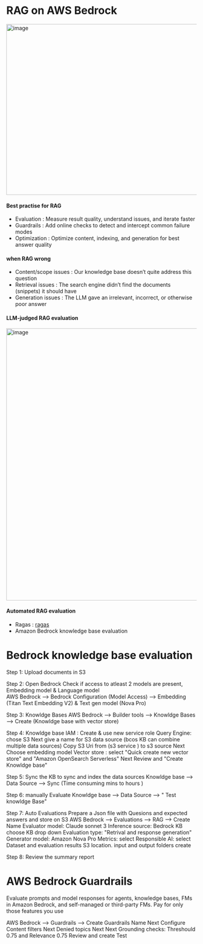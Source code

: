 # RAG on AWS Bedrock
<img width="884" height="452" alt="image" src="https://github.com/user-attachments/assets/8022cdb6-08b0-45e0-a0ae-02c715aaf7c4" />

#### Best practise for RAG 
- Evaluation : Measure result quality, understand issues, and iterate faster
- Guardrails : Add online checks to detect and intercept common failure modes
- Optimization : Optimize content, indexing, and generation for best answer quality

#### when RAG wrong 
- Content/scope issues : Our knowledge base doesn’t quite address this question
- Retrieval issues : The search engine didn’t find the documents (snippets) it should have
- Generation issues : The LLM gave an irrelevant, incorrect, or otherwise poor answer

#### LLM-judged RAG evaluation
<img width="1280" height="720" alt="image" src="https://github.com/user-attachments/assets/20a99bdd-1cbd-41e4-91fa-4422d23cdb67" />

#### Automated RAG evaluation 
- Ragas : [ragas](https://github.com/explodinggradients/ragas)
- Amazon Bedrock knowledge base evaluation

# Bedrock knowledge base evaluation

Step 1: Upload documents in S3

Step 2: Open Bedrock 
Check if access to atleast 2 models are present, Embedding model & Language model  
AWS Bedrock --> Bedrock Configuration (Model Access) --> Embedding (Titan Text Embedding V2) &  Text gen model (Nova Pro)

Step 3: Knowldge Bases 
AWS Bedrock --> Builder tools --> Knowldge Bases --> Create (Knowldge base with vector store)

Step 4: Knowldge base 
IAM : Create & use new service role
Query Engine: chose S3
Next 
give a name for S3 data source  (bcos KB can combine multiple data sources)
Copy S3 Uri from (s3 service ) to s3 source 
Next 
Choose embedding model 
Vector store : select "Quick create new vector store" and "Amazon OpenSearch Serverless" 
Next 
Review and "Create Knowldge base" 

Step 5: Sync the KB 
to sync and index the data sources 
Knowldge base --> Data Source --> Sync (Time consuming mins to hours ) 

Step 6: manually Evaluate 
Knowldge base --> Data Source --> " Test knowldge Base" 

Step 7: Auto Evaluations 
Prepare a Json file with Quesions and expected answers and store on S3 
AWS Bedrock --> Evaluations --> RAG --> Create 
Name 
Evaluator model: Claude sonnet 3
Inference source: Bedrock KB
choose KB drop down 
Evaluation type: "Retrival and response generation" 
Generator model: Amazon Nova Pro
Metrics: select 
Responsible AI: select 
Dataset and evaluation results S3 location. input and output folders 
create 

Step 8: Review the summary report 

# AWS Bedrock Guardrails 
Evaluate prompts and model responses for agents, knowledge bases, FMs in Amazon Bedrock, and self-managed or third-party FMs.
Pay for only those features you use 

AWS Bedrock --> Guardrails --> Create Guardrails 
Name 
Next 
Configure Content filters 
Next 
Denied topics 
Next 
Next
Grounding checks: Threshould 0.75 and Relevance 0.75
Review and create 
Test 





